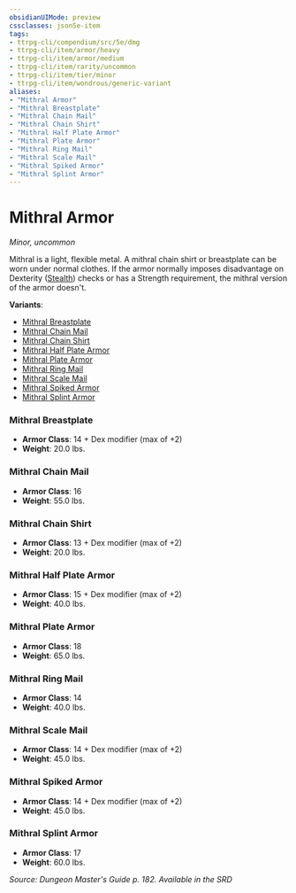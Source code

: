 ```yaml
---
obsidianUIMode: preview
cssclasses: json5e-item
tags:
- ttrpg-cli/compendium/src/5e/dmg
- ttrpg-cli/item/armor/heavy
- ttrpg-cli/item/armor/medium
- ttrpg-cli/item/rarity/uncommon
- ttrpg-cli/item/tier/minor
- ttrpg-cli/item/wondrous/generic-variant
aliases: 
- "Mithral Armor"
- "Mithral Breastplate"
- "Mithral Chain Mail"
- "Mithral Chain Shirt"
- "Mithral Half Plate Armor"
- "Mithral Plate Armor"
- "Mithral Ring Mail"
- "Mithral Scale Mail"
- "Mithral Spiked Armor"
- "Mithral Splint Armor"
---
```

# Mithral Armor
*Minor, uncommon*  



Mithral is a light, flexible metal. A mithral chain shirt or breastplate can be worn under normal clothes. If the armor normally imposes disadvantage on Dexterity ([Stealth](3-Mechanics/CLI/rules/skills.md#Stealth)) checks or has a Strength requirement, the mithral version of the armor doesn't.

**Variants**:
- [Mithral Breastplate](#Mithral%20Breastplate)
- [Mithral Chain Mail](#Mithral%20Chain%20Mail)
- [Mithral Chain Shirt](#Mithral%20Chain%20Shirt)
- [Mithral Half Plate Armor](#Mithral%20Half%20Plate%20Armor)
- [Mithral Plate Armor](#Mithral%20Plate%20Armor)
- [Mithral Ring Mail](#Mithral%20Ring%20Mail)
- [Mithral Scale Mail](#Mithral%20Scale%20Mail)
- [Mithral Spiked Armor](#Mithral%20Spiked%20Armor)
- [Mithral Splint Armor](#Mithral%20Splint%20Armor)

### Mithral Breastplate

- **Armor Class**: 14 + Dex modifier (max of +2)
- **Weight**: 20.0 lbs.

### Mithral Chain Mail

- **Armor Class**: 16
- **Weight**: 55.0 lbs.

### Mithral Chain Shirt

- **Armor Class**: 13 + Dex modifier (max of +2)
- **Weight**: 20.0 lbs.

### Mithral Half Plate Armor

- **Armor Class**: 15 + Dex modifier (max of +2)
- **Weight**: 40.0 lbs.

### Mithral Plate Armor

- **Armor Class**: 18
- **Weight**: 65.0 lbs.

### Mithral Ring Mail

- **Armor Class**: 14
- **Weight**: 40.0 lbs.

### Mithral Scale Mail

- **Armor Class**: 14 + Dex modifier (max of +2)
- **Weight**: 45.0 lbs.

### Mithral Spiked Armor

- **Armor Class**: 14 + Dex modifier (max of +2)
- **Weight**: 45.0 lbs.

### Mithral Splint Armor

- **Armor Class**: 17
- **Weight**: 60.0 lbs.


*Source: Dungeon Master's Guide p. 182. Available in the <span title='Systems Reference Document (5.1)'>SRD</span>*
